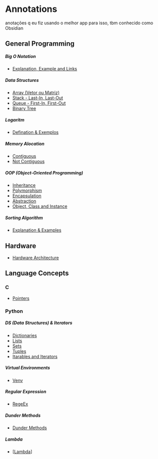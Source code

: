 # Annotations
anotações q eu fiz usando o melhor app para isso, tbm conhecido como Obsidian


## General Programming
##### Big O Notation

- [Explanation, Example and Links](General%20Programming/Big%20O%20Notation/Explanation,%20Example%20and%20Links.md)

##### Data Structures

- [Array (Vetor ou Matriz)](General%20Programming/Data%20Structures/Array%20(Vetor%20ou%20Matriz).md)
- [Stack - Last-In, Last-Out](General%20Programming/Data%20Structures/Stack%20-%20Last-In,%20Last-Out.md)
- [Queue - First-In, First-Out](General%20Programming/Data%20Structures/Queue%20-%20First-In,%20First-Out.md)
- [Binary Tree](General%20Programming/Data%20Structures/Binary%20Tree.md)


##### Logaritm
- [Defination & Exemplos](General%20Programming/Logaritm/Defination%20&%20Exemplos.md)

##### Memory Alocation
- [Contiguous](General%20Programming/Memory%20Alocation/Contiguous.md)
- [Not Contiguous](General%20Programming/Memory%20Alocation/Not%20Contiguous.md)

##### OOP (Object-Oriented Programming)
- [Inheritance](General%20Programming/OOP%20(Object-Oriented%20Programming)/Inheritance.md)
- [Polymorphism](General%20Programming/OOP%20(Object-Oriented%20Programming)/Polymorphism.md)
- [Encapsulation](General%20Programming/OOP%20(Object-Oriented%20Programming)/Encapsulation.md)
- [Abstraction](General%20Programming/OOP%20(Object-Oriented%20Programming)/Abstraction.md)
- [Object, Class and Instance](General%20Programming/OOP%20(Object-Oriented%20Programming)/Object,%20Class%20and%20Instance.md)

##### Sorting Algorithm
- [Explanation & Examples](General%20Programming/Sorting%20Algorithm/Explanation%20&%20Examples.md)


## Hardware
- [Hardware Architecture](Hardware%20Architecture.md)


## Language Concepts

### C
- [Pointers](Language%20Concepts/C/Pointers.md)

### Python
##### DS (Data Structures) & Iterators
- [Dictionaries](Language%20Concepts/Python/DS%20&%20Iterators/Dictionaries.md)
- [Lists](Language%20Concepts/Python/DS%20&%20Iterators/Lists.md)
- [Sets](Language%20Concepts/Python/DS%20&%20Iterators/Sets.md)
- [Tuples](Language%20Concepts/Python/DS%20&%20Iterators/Tuples.md)
- [Itarables and Iterators](Language%20Concepts/Python/DS%20&%20Iterators/Itarables%20and%20Iterators.md)

##### Virtual Environments
- [Venv](Language%20Concepts/Python/Virtual%20/Venv.md)
##### Regular Expression
- [RegeEx](Language%20Concepts/Python/Regular%20Expression/RegeEx.md)

##### Dunder Methods
- [Dunder Methods](Language%20Concepts/Python/Dunder%20Methods/Dunder%20Methods.md)

##### Lambda
- [[Lambda](Lambda.md)]
